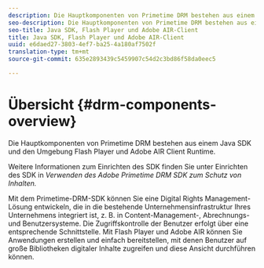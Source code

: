 ```yaml
---
description: Die Hauptkomponenten von Primetime DRM bestehen aus einem Java SDK und den Umgebung Flash Player und Adobe AIR Client Runtime.
seo-description: Die Hauptkomponenten von Primetime DRM bestehen aus einem Java SDK und den Umgebung Flash Player und Adobe AIR Client Runtime.
seo-title: Java SDK, Flash Player und Adobe AIR-Client
title: Java SDK, Flash Player und Adobe AIR-Client
uuid: e6daed27-3803-4ef7-ba25-4a180af7502f
translation-type: tm+mt
source-git-commit: 635e2893439c5459907c54d2c3bd86f58da0eec5

---
```



# Übersicht {#drm-components-overview}

Die Hauptkomponenten von Primetime DRM bestehen aus einem Java SDK und den Umgebung Flash Player und Adobe AIR Client Runtime.

Weitere Informationen zum Einrichten des SDK finden Sie unter Einrichten des SDK in *Verwenden des Adobe Primetime DRM SDK zum Schutz von Inhalten.*

Mit dem Primetime-DRM-SDK können Sie eine Digital Rights Management-Lösung entwickeln, die in die bestehende Unternehmensinfrastruktur Ihres Unternehmens integriert ist, z. B. in Content-Management-, Abrechnungs- und Benutzersysteme. Die Zugriffskontrolle der Benutzer erfolgt über eine entsprechende Schnittstelle. Mit Flash Player und Adobe AIR können Sie Anwendungen erstellen und einfach bereitstellen, mit denen Benutzer auf große Bibliotheken digitaler Inhalte zugreifen und diese Ansicht durchführen können.
